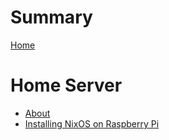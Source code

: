 # Summary

[Home](README.md)

# Home Server

- [About](home-server/about.md)
- [Installing NixOS on Raspberry Pi](home-server/install.md)
